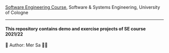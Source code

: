  [Software Engineering Course](https://cs.uni-koeln.de/sse/teaching/wise-21-22/vorlesung-softwaretechnik), Software & Systems Engineering, University of Cologne 

---------------------------
#### This repository contains demo and exercise projects of SE course 2021/22

:feet: Author: Mer Sa 👩🏻
